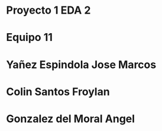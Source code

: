 # Proyecto 1 EDA 2
# Equipo 11
# Yañez Espindola Jose Marcos
# Colin Santos Froylan
# Gonzalez del Moral Angel